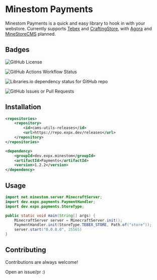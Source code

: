 
# Minestom Payments

Minestom Payments is a quick and easy library to hook in with your webstore. Currently supports [Tebex](https://tebex.io) and [CraftingStore](https://craftingstore.net), with [Agora](https://agoramp.com) and [MineStoreCMS](https://minestorecms.com) planned.



## Badges

![GitHub License](https://img.shields.io/github/license/expxx/Minestom-Payments?style=for-the-badge)

![GitHub Actions Workflow Status](https://img.shields.io/github/actions/workflow/status/expxx/Minestom-Payments/maven.yml?style=for-the-badge)

![Libraries.io dependency status for GitHub repo](https://img.shields.io/librariesio/github/expxx/Minestom-Payments?style=for-the-badge)

![GitHub Issues or Pull Requests](https://img.shields.io/github/issues/expxx/Minestom-Payments?style=for-the-badge)



## Installation

```xml
<repositories>
    <repository>
        <id>cams-utils-releases</id>
        <url>https://repo.expx.dev/releases</url>
    </repository>
</repositories>

<dependency>
    <groupId>dev.expx.minestom</groupId>
    <artifactId>Payments</artifactId>
    <version>1.2.2</version>
</dependency>
```
    
## Usage

```java
import net.minestom.server.MinecraftServer;
import dev.expx.payments.PaymentHandler;
import dev.expx.payments.StoreType;

public static void main(String[] args) {
    MinecraftServer server = MinecraftServer.init();
    PaymentHandler.init(StoreType.TEBEX_STORE, Path.of("store"));
    server.start("0.0.0.0", 25565)
}

```


## Contributing

Contributions are always welcome!

Open an issue/pr :)

